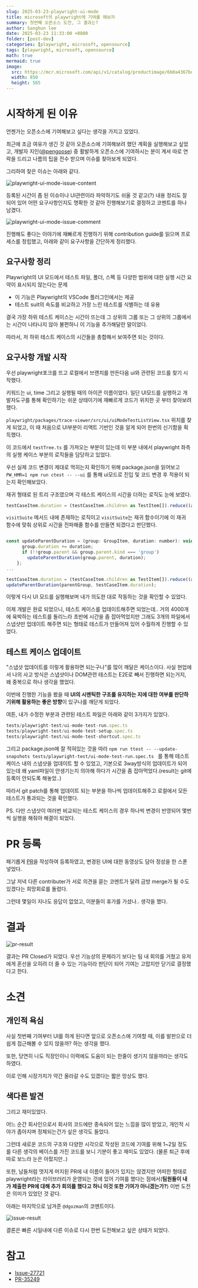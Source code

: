 ```yaml
---
slug: 2025-03-23-playwright-ui-mode
title: microsoft의 playwright에 기여를 해보자
summary: 첫번째 오픈소스 도전, 그 결과는?
author: Sanghun lee
date: 2025-03-23 11:33:00 +0800
folder: [post-dev]
categories: [playwright, microsoft, opensource]
tags: [playwright, microsoft, opensource]
math: true
mermaid: true
image:
  src: https://mcr.microsoft.com/api/v1/catalog/productimage/6b0a4367bdeab10995bc239278f04c68c10e48adbec15e799e01909a0d66dcb9
  width: 850
  height: 585
---
```


# 시작하게 된 이유
언젠가는 오픈소스에 기여해보고 싶다는 생각을 가지고 있었다. 

최근에 조금 여유가 생긴 것 같아 오픈소스에 기여해보려 했던 계획을 실행해보고 싶었고, 개발자 지인([@pengoose](https://github.com/pengooseDev)) 중 활발하게 오픈소스에 기여하시는 분이 계셔 따로 연락을 드리고 나름의 팁을 전수 받으며 이슈를 찾아보게 되었다.

그리하여 찾은 이슈는 아래와 같다.

![playwright-ui-mode-issue-content](static/images/posts/playwright-ui-mode/issue-content.png)

등록된 시간이 좀 된 이슈이나 UI관련이라 파악하기도 쉬울 것 같고(?) 내용 정리도 잘 되어 있어 어떤 요구사항인지도 명확한 것 같아 진행해보기로 결정하고 코멘트를 하나 남겼다.

![playwright-ui-mode-issue-comment](static/images/posts/playwright-ui-mode/issue-comment.png)

진행해도 좋다는 이야기에 재빠르게 진행하기 위해 contribution guide를 읽으며 프로세스를 정립했고, 아래와 같이 요구사항을 간단하게 정리했다.

## 요구사항 정리

Playwright의 UI 모드에서 테스트 파일, 폴더, 스펙 등 다양한 범위에 대한 실행 시간 요약이 표시되지 않는다는 문제

- 이 기능은 Playwright의 VSCode 플러그인에서는 제공
- 테스트 suit의 속도를 비교하고 가장 느린 테스트를 식별하는 데 유용

결국 가장 하위 테스트 케이스는 시간이 뜨는데 그 상위의 그룹 또는 그 상위의 그룹에서는 시간이 나타나지 않아 불편하니 이 기능을 추가해달란 말이었다.

따라서, 저 하위 테스트 케이스의 시간들을 총합해서 보여주면 되는 것이다.

## 요구사항 개발 시작

우선 playwright포크를 뜨고 로컬에서 브랜치를 만든다음 ui와 관련된 코드를 찾기 시작했다.

키워드는 ui, time 그리고 실행될 때의 아이콘 이름이었다. 일단 UI모드를 실행하고 개발자도구를 통해 확인하기는 쉬운 상태이기에 재빠르게 코드가 위치한 곳 부터 찾아보려했다.

`playwright/packages/trace-viewer/src/ui/uiModeTestListView.tsx` 위치를 찾게 되었고, 이 때 처음으로 UI부분이 리액트 기반인 것을 알게 되어 한번의 신기함을 획득했다.

이 코드에서 `testTree.ts` 를 가져오는 부분이 있는데 이 부분 내에서 playwright 좌측의 실행 케이스 부분의 로직들을 담당하고 있었다.

우선 실제 코드 변경이 제대로 먹히는지 확인하기 위해 package.json을 읽어보고 `PW_HMR=1 npm run ctest -- --ui` 를 통해 ui모드로 진입 및 코드 변경 후 적용이 되는지 확인해보았다.

재귀 형태로 된 트리 구조였으며 각 테스트 케이스의 시간을 더하는 로직도 눈에 보였다.

```js
testCaseItem.duration = (testCaseItem.children as TestItem[]).reduce((a, b) => a + b.duration, 0);
```

`visitSuite` 메서드 내에 존재하는 로직이고 `visitSuite`는 재귀 함수이기에 이 재귀 함수에 맞춰 상위로 시간을 전파해줄 함수를 만들면 되겠다고 판단했다.

```js

const updateParentDuration = (group: GroupItem, duration: number): void => {
      group.duration += duration;
      if (!!group.parent && group.parent.kind === 'group')
        updateParentDuration(group.parent, duration);
    };
...

testCaseItem.duration = (testCaseItem.children as TestItem[]).reduce((a, b) => a + b.duration, 0);
updateParentDuration(parentGroup, testCaseItem.duration);
```

이렇게 다시 UI 모드를 실행해보며 내가 의도한 대로 작동하는 것을 확인할 수 있었다.

이제 개발은 완료 되었으니, 테스트 케이스를 업데이트해주면 되었는데.. 거의 4000개에 육박하는 테스트를 돌리느라 초반에 시간을 좀 잡아먹었지만 그래도 3개의 파일에서 스냅샷만 업데이트 해주면 되는 형태로 테스트가 만들어져 있어 수월하게 진행할 수 있었다.

## 테스트 케이스 업데이트
"스냅샷 업데이트를 이렇게 활용하면 되는구나"를 많이 깨달은 케이스이다.
사실 현업에서 나의 사고 방식은 스냅샷이나 DOM관련 테스트는 E2E로 빼서 진행하면 되는거지, 왜 중복으로 하나 생각을 했었다.

이번에 진행한 기능을 봤을 때 **UI의 시멘틱한 구조를 유지하는 지에 대한 여부를 판단하기위해 활용하는 좋은 방향**이 있구나를 깨닫게 되었다.

여튼, 내가 수정한 부분과 관련된 테스트 파일은 아래와 같이 3가지가 있었다.

```javascript
tests/playwright-test/ui-mode-test-run.spec.ts
tests/playwright-test/ui-mode-test-setup.spec.ts
tests/playwright-test/ui-mode-test-shortcut.spec.ts
```

그리고 package.json에 잘 적혀있는 것을 따라 
`npm run ttest -- --update-snapshots tests/playwright-test/ui-mode-test-run.spec.ts ` 를 통해 테스트 케이스 내의 스냅샷을 업데이트 할 수 있었고, 기본으로 3way방식의 업데이트가 되어있는데 왜 yaml파일이 안생기는지 의아해 하다가 시간을 좀 잡아먹었다.(result는 git에 등록이 안되도록 해놓았..)

따라서 git patch를 통해 업데이트 되는 부분을 하나씩 업데이트해주고 로컬에서 모든 테스트가 통과되는 것을 확인했다.

PS. 다만 스냅샷이 여러번 비교되는 테스트 케이스의 경우 하나씩 변경이 반영되어 몇번 씩 실행을 해줘야 해결이 되었다.

# PR 등록

패기롭게 [PR](https://github.com/microsoft/playwright/pull/35249)을 작성하여 등록하였고, 변경된 UI에 대한 동영상도 담아 정성을 한 스푼 넣었다.

그날 저녁 다른 contributer가 서로 의견을 묻는 코멘트가 달려 금방 merge가 될 수도 있겠다는 희망회로를 돌렸다.

그런데 몇일이 지나도 응답이 없었고, 이분들이 휴가를 가셨나.. 생각을 했다.

# 결과

![pr-result](static/images/posts/playwright-ui-mode/pr-result.png)

결과는 PR Closed가 되었다. 우선 기능상의 문제라기 보다는 팀 내 회의를 거쳤고 유저에게 혼선을 오히려 더 줄 수 있는 기능이라 판단이 되어 기여는 고맙지만 닫기로 결정했다고 한다.

# 소견

## 개인적 욕심
사실 첫번째 기여부터 UI를 하게 된다면 앞으로 오픈소스에 기여할 때, 이를 발판으로 더 쉽게 접근해볼 수 있지 않을까? 하는 생각을 했다.

또한, 당연히 나도 직장인이니 이력에도 도움이 되는 한줄이 생기지 않을까라는 생각도 하였다.

이로 인해 시장가치가 약간 올라갈 수도 있겠다는 짧은 망상도 했다.

## 색다른 발견

그리고 재미있었다. 

어느 순간 회사인으로서 회사의 코드에만 종속되어 있는 느낌을 많이 받았고, 개인적 시야가 좁아지며 정체되는건가 싶은 생각도 들었다.

그런데 새로운 코드의 구조와 다양한 시각으로 작성된 코드에 기여를 위해 1~2일 정도를 다른 생각의 베이스를 가진 코드를 보니 기분이 좋고 재미도 있었다. (물론 퇴근 후에 따로 보느라 눈은 아팠지만..)

또한, 남들처럼 멋지게 머지된 PR에 내 이름이 들어가 있지는 않겠지만 어떠한 형태로 playwright라는 라이브러리가 운영되는 것에 있어 기여를 했다는 점에서(**팀원들이 내가 제출한 PR에 대해 추가 회의를 했다고 하니 이것 또한 기여가 아니겠는가?**) 이번 도전은 의미가 있었던 것 같다.

아래는 마지막으로 남겨준 `@dgozman`의 코멘트이다.

![issue-result](static/images/posts/playwright-ui-mode/issue-result.png)

결론은 빠른 시일내에 다른 이슈로 다시 한번 도전해보고 싶은 상태가 되었다. 

# 참고
- [Issue-27721](https://github.com/microsoft/playwright/issues/27721)
- [PR-35249](https://github.com/microsoft/playwright/pull/35249)